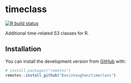 
<!-- README.md is generated from README.Rmd. Please edit that file -->

# timeclass

<!-- badges: start -->

[![R build
status](https://github.com/DavisVaughan/timeclass/workflows/R-CMD-check/badge.svg)](https://github.com/DavisVaughan/timeclass/actions)
<!-- badges: end -->

Additional time-related S3 classes for R.

## Installation

You can install the development version from
[GitHub](https://github.com/) with:

``` r
# install.packages("remotes")
remotes::install_github("DavisVaughan/timeclass")
```
